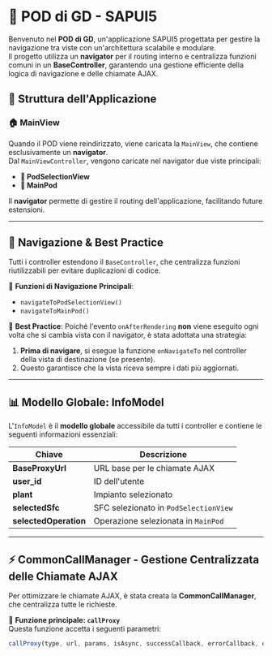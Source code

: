 # 🚀 POD di GD - SAPUI5

Benvenuto nel **POD di GD**, un'applicazione SAPUI5 progettata per gestire la navigazione tra viste con un'architettura scalabile e modulare.  
Il progetto utilizza un **navigator** per il routing interno e centralizza funzioni comuni in un **BaseController**, garantendo una gestione efficiente della logica di navigazione e delle chiamate AJAX.  

## 📌 Struttura dell'Applicazione

### 🏠 MainView
Quando il POD viene reindirizzato, viene caricata la `MainView`, che contiene esclusivamente un **navigator**.  
Dal `MainViewController`, vengono caricate nel navigator due viste principali:
- **🔹 PodSelectionView**
- **🔹 MainPod**

Il **navigator** permette di gestire il routing dell'applicazione, facilitando future estensioni.

---

## 🔄 Navigazione & Best Practice
Tutti i controller estendono il `BaseController`, che centralizza funzioni riutilizzabili per evitare duplicazioni di codice.

🔹 **Funzioni di Navigazione Principali**:
- `navigateToPodSelectionView()`
- `navigateToMainPod()`

🔹 **Best Practice**:
Poiché l'evento `onAfterRendering` **non** viene eseguito ogni volta che si cambia vista con il navigator, è stata adottata una strategia:
1. **Prima di navigare**, si esegue la funzione `onNavigateTo` nel controller della vista di destinazione (se presente).
2. Questo garantisce che la vista riceva sempre i dati più aggiornati.

---

## 📊 Modello Globale: InfoModel
L'`InfoModel` è il **modello globale** accessibile da tutti i controller e contiene le seguenti informazioni essenziali:

| Chiave             | Descrizione |
|--------------------|------------|
| **BaseProxyUrl**   | URL base per le chiamate AJAX |
| **user_id**        | ID dell'utente |
| **plant**         | Impianto selezionato |
| **selectedSfc**   | SFC selezionato in `PodSelectionView` |
| **selectedOperation** | Operazione selezionata in `MainPod` |

---

## ⚡ CommonCallManager - Gestione Centralizzata delle Chiamate AJAX
Per ottimizzare le chiamate AJAX, è stata creata la **CommonCallManager**, che centralizza tutte le richieste.  

🔹 **Funzione principale: `callProxy`**  
Questa funzione accetta i seguenti parametri:

```js
callProxy(type, url, params, isAsync, successCallback, errorCallback, oContext)
